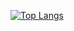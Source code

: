[![Top Langs](https://github-readme-stats.vercel.app/api/top-langs/?username=Fly0w&layout=compact
)](https://github.com/anuraghazra/github-readme-stats)
